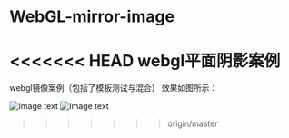# WebGL-mirror-image
<<<<<<< HEAD
webgl平面阴影案例
=======
webgl镜像案例（包括了模板测试与混合）
效果如图所示：

![Image text](https://github.com/StringKun/WebGL-mirror-image/blob/master/WebGL-%E6%A8%A1%E6%9D%BF%E6%B5%8B%E8%AF%95/1.png)
![Image text](https://github.com/StringKun/WebGL-mirror-image/blob/master/WebGL-%E6%A8%A1%E6%9D%BF%E6%B5%8B%E8%AF%95/2.png)
>>>>>>> origin/master
